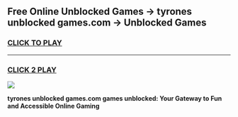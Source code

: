 
## Free Online Unblocked Games → tyrones unblocked games.com → Unblocked Games
<h3>
<a href="https://premium.freeplayer.one?title=tyrones_unblocked_games.com&ref=21F">CLICK TO PLAY</a></h3>
<hr>

<h3>
<a href="https://premium.freeplayer.one?title=tyrones_unblocked_games.com&ref=21F">CLICK 2 PLAY</a>
  
</h3>

<a href="https://premium.freeplayer.one?title=tyrones_unblocked_games.com&ref=21F/"><img src="https://clearcache.store/games.png"></a>


**tyrones unblocked games.com games unblocked: Your Gateway to Fun and Accessible Online Gaming**
